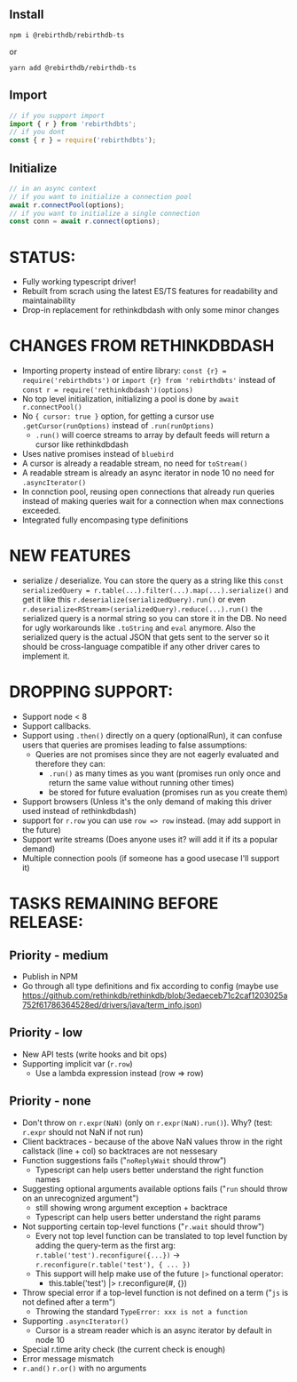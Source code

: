 ## Install

`npm i @rebirthdb/rebirthdb-ts`

or

`yarn add @rebirthdb/rebirthdb-ts`

## Import

```ts
// if you support import
import { r } from 'rebirthdbts';
// if you dont
const { r } = require('rebirthdbts');
```

## Initialize

```ts
// in an async context
// if you want to initialize a connection pool
await r.connectPool(options);
// if you want to initialize a single connection
const conn = await r.connect(options);
```

# STATUS:

- Fully working typescript driver!
- Rebuilt from scrach using the latest ES/TS features for readability and maintainability
- Drop-in replacement for rethinkdbdash with only some minor changes

# CHANGES FROM RETHINKDBDASH

- Importing property instead of entire library: `const {r} = require('rebirthdbts')` or `import {r} from 'rebirthdbts'` instead of `const r = require('rethinkdbdash')(options)`
- No top level initialization, initializing a pool is done by `await r.connectPool()`
- No `{ cursor: true }` option, for getting a cursor use `.getCursor(runOptions)` instead of `.run(runOptions)`
  - `.run()` will coerce streams to array by default feeds will return a cursor like rethinkdbdash
- Uses native promises instead of `bluebird`
- A cursor is already a readable stream, no need for `toStream()`
- A readable stream is already an async iterator in node 10 no need for `.asyncIterator()`
- In connction pool, reusing open connections that already run queries instead of making queries wait for a connection when max connections exceeded.
- Integrated fully encompasing type definitions

# NEW FEATURES

- serialize / deserialize. You can store the query as a string like this `const serializedQuery = r.table(...).filter(...).map(...).serialize()` and get it like this `r.deserialize(serializedQuery).run()` or even `r.deserialize<RStream>(serializedQuery).reduce(...).run()` the serialized query is a normal string so you can store it in the DB. No need for ugly workarounds like `.toString` and `eval` anymore. Also the serialized query is the actual JSON that gets sent to the server so it should be cross-language compatible if any other driver cares to implement it.

# DROPPING SUPPORT:

- Support node < 8
- Support callbacks.
- Support using `.then()` directly on a query (optionalRun), it can confuse users that queries are promises leading to false assumptions:
  - Queries are not promises since they are not eagerly evaluated and therefore they can:
    - `.run()` as many times as you want (promises run only once and return the same value without running other times)
    - be stored for future evaluation (promises run as you create them)
- Support browsers (Unless it's the only demand of making this driver used instead of rethinkdbdash)
- support for `r.row` you can use `row => row` instead. (may add support in the future)
- Support write streams (Does anyone uses it? will add it if its a popular demand)
- Multiple connection pools (if someone has a good usecase I'll support it)

# TASKS REMAINING BEFORE RELEASE:

## Priority - medium

- Publish in NPM
- Go through all type definitions and fix according to config (maybe use https://github.com/rethinkdb/rethinkdb/blob/3edaeceb71c2caf1203025a752f61786364528ed/drivers/java/term_info.json)

## Priority - low

- New API tests (write hooks and bit ops)
- Supporting implicit var (`r.row`)
  - Use a lambda expression instead (row => row)

## Priority - none

- Don't throw on `r.expr(NaN)` (only on `r.expr(NaN).run()`). Why? (test: `r.expr` should not NaN if not run)
- Client backtraces - because of the above NaN values throw in the right callstack (line + col) so backtraces are not nessesary
- Function suggestions fails ("`noReplyWait` should throw")
  - Typescript can help users better understand the right function names
- Suggesting optional arguments available options fails ("`run` should throw on an unrecognized argument")
  - still showing wrong argument exception + backtrace
  - Typescript can help users better understand the right params
- Not supporting certain top-level functions ("`r.wait` should throw")
  - Every not top level function can be translated to top level function by adding the query-term as the first arg: `r.table('test').reconfigure({...})` -> `r.reconfigure(r.table('test'), { ... })`
  - This support will help make use of the future `|>` functional operator:
    - this.table('test') |> r.reconfigure(#, {})
- Throw special error if a top-level function is not defined on a term ("`js` is not defined after a term")
  - Throwing the standard `TypeError: xxx is not a function`
- Supporting `.asyncIterator()`
  - Cursor is a stream reader which is an async iterator by default in node 10
- Special r.time arity check (the current check is enough)
- Error message mismatch
- `r.and()` `r.or()` with no arguments
